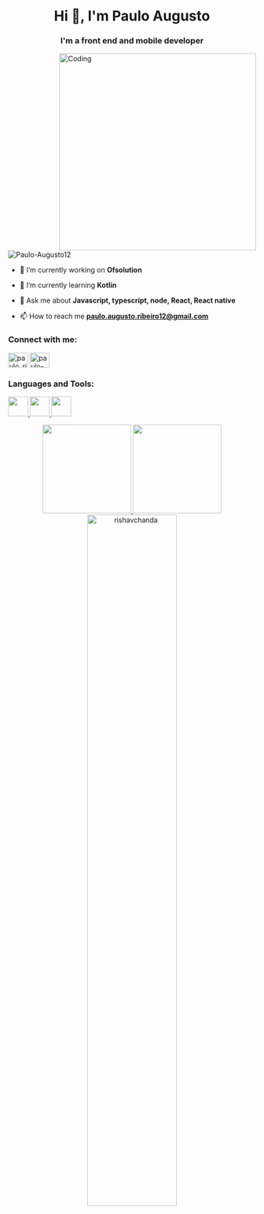 <h1 align="center">Hi 👋, I'm Paulo Augusto</h1>
<h3 align="center">I'm a front end and mobile developer</h3>
<img align="right" alt="Coding" width="400" src="https://cdn.dribbble.com/users/1754994/screenshots/4363878/media/a2fbe35d464ea944b7528eb8edc6bf37.gif">


<p align="left"> <img src="https://komarev.com/ghpvc/?username=Paulo-Augusto12&label=Profile%20views&color=0e75b6&style=flat" alt="Paulo-Augusto12" /> </p>

- 🔭 I’m currently working on **Ofsolution**

- 🌱 I’m currently learning **Kotlin**

- 💬 Ask me about **Javascript, typescript, node, React, React native**

- 📫 How to reach me **paulo.augusto.ribeiro12@gmail.com**

<h3 align="left">Connect with me:</h3>
<p align="left">
<a href="https://twitter.com/paulo_ri7" target="blank"><img align="center" src="https://raw.githubusercontent.com/rahuldkjain/github-profile-readme-generator/master/src/images/icons/Social/twitter.svg" alt="paulo_ri7" height="30" width="40" /></a>
<a href="https://www.linkedin.com/in/paulo-augusto-ribeiro-62730a237/" target="blank"><img align="center" src="https://raw.githubusercontent.com/rahuldkjain/github-profile-readme-generator/master/src/images/icons/Social/linked-in-alt.svg" alt="paulo-augusto-ribeiro-62730a237" height="30" width="40" /></a>
</p>

<h3 align="left">Languages and Tools:</h3>
<p align="left"> 

 <a href="https://react.dev/" target="_blank" rel="noreferrer"> 
  <img src="https://cdn.jsdelivr.net/gh/devicons/devicon/icons/react/react-original.svg" width='40px' heigth='30px'/> 
 </a>
 
 <a href="https://developer.mozilla.org/en-US/docs/Web/JavaScript" target="_blank" rel="noreferrer"> 
  <img src="https://cdn.jsdelivr.net/gh/devicons/devicon/icons/javascript/javascript-original.svg" width='40px' heigth='30px'/> 
 </a>
 
 <a href="https://www.typescriptlang.org/docs/" target="_blank" rel="noreferrer"> 
  <img src="https://cdn.jsdelivr.net/gh/devicons/devicon/icons/typescript/typescript-original.svg" width='40px' heigth='30px'/> 
 </a>

</p>


<div align="center" marginTop='16px'>
  <a href="https://github.com/Paulo-Augusto12">
  <img height="180em" src="https://github-readme-stats.vercel.app/api?username=Paulo-Augusto12&show_icons=true&theme=tokyonight&include_all_commits=true&count_private=true"/>
  <img height="180em" src="https://github-readme-stats.vercel.app/api/top-langs/?username=Paulo-Augusto12&layout=compact&langs_count=7&theme=tokyonight"/>
</div>


 <div align="center">
   <img align="center" src="https://github-readme-streak-stats.herokuapp.com/?user=Paulo-Augusto12&&theme=tokyonight" alt="rishavchanda" width='60%'/> 
 </div>
